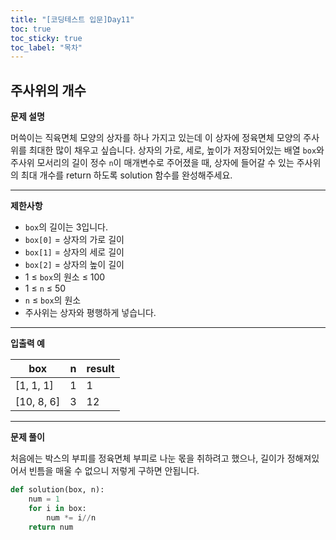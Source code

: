 ```yaml
---
title: "[코딩테스트 입문]Day11"
toc: true
toc_sticky: true
toc_label: "목차"
---
```


## 주사위의 개수

**문제 설명**

머쓱이는 직육면체 모양의 상자를 하나 가지고 있는데 이 상자에 정육면체 모양의 주사위를 최대한 많이 채우고 싶습니다. 상자의 가로, 세로, 높이가 저장되어있는 배열 `box`와 주사위 모서리의 길이 정수 `n`이 매개변수로 주어졌을 때, 상자에 들어갈 수 있는 주사위의 최대 개수를 return 하도록 solution 함수를 완성해주세요.

------

**제한사항**

- `box`의 길이는 3입니다.
- `box[0]` = 상자의 가로 길이
- `box[1]` = 상자의 세로 길이
- `box[2]` = 상자의 높이 길이
- 1 ≤ `box`의 원소 ≤ 100
- 1 ≤ `n` ≤ 50
- `n` ≤ `box`의 원소
- 주사위는 상자와 평행하게 넣습니다.

------

**입출력 예**

| box        | n    | result |
| ---------- | ---- | ------ |
| [1, 1, 1]  | 1    | 1      |
| [10, 8, 6] | 3    | 12     |

---

**문제 풀이**

처음에는 박스의 부피를 정육면체 부피로 나눈 몫을 취하려고 했으나, 길이가 정해져있어서 빈틈을 매울 수 없으니 저렇게 구하면 안됩니다.

```python
def solution(box, n):
    num = 1
    for i in box:
        num *= i//n
    return num
```



